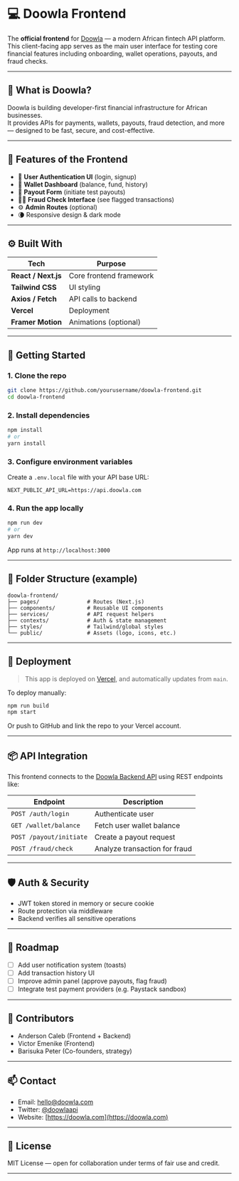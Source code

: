 # 💻 Doowla Frontend

The **official frontend** for [Doowla](https://doowla.com) — a modern African fintech API platform.  
This client-facing app serves as the main user interface for testing core financial features including onboarding, wallet operations, payouts, and fraud checks.

---

## 🔎 What is Doowla?

Doowla is building developer-first financial infrastructure for African businesses.  
It provides APIs for payments, wallets, payouts, fraud detection, and more — designed to be fast, secure, and cost-effective.

---

## 🧩 Features of the Frontend

- 🔐 **User Authentication UI** (login, signup)
- 💼 **Wallet Dashboard** (balance, fund, history)
- 💸 **Payout Form** (initiate test payouts)
- 🕵️‍♂️ **Fraud Check Interface** (see flagged transactions)
- ⚙️ **Admin Routes** (optional)
- 🌘 Responsive design & dark mode

---

## ⚙️ Built With

| Tech                | Purpose                 |
| ------------------- | ----------------------- |
| **React / Next.js** | Core frontend framework |
| **Tailwind CSS**    | UI styling              |
| **Axios / Fetch**   | API calls to backend    |
| **Vercel**          | Deployment              |
| **Framer Motion**   | Animations (optional)   |

---

## 🔧 Getting Started

### 1. Clone the repo

```bash
git clone https://github.com/yourusername/doowla-frontend.git
cd doowla-frontend
```

### 2. Install dependencies

```bash
npm install
# or
yarn install
```

### 3. Configure environment variables

Create a `.env.local` file with your API base URL:

```env
NEXT_PUBLIC_API_URL=https://api.doowla.com
```

### 4. Run the app locally

```bash
npm run dev
# or
yarn dev
```

App runs at `http://localhost:3000`

---

## 🧪 Folder Structure (example)

```
doowla-frontend/
├── pages/               # Routes (Next.js)
├── components/          # Reusable UI components
├── services/            # API request helpers
├── contexts/            # Auth & state management
├── styles/              # Tailwind/global styles
└── public/              # Assets (logo, icons, etc.)
```

---

## 🚀 Deployment

> This app is deployed on [Vercel](https://vercel.com/), and automatically updates from `main`.

To deploy manually:

```bash
npm run build
npm start
```

Or push to GitHub and link the repo to your Vercel account.

---

## 📦 API Integration

This frontend connects to the [Doowla Backend API](https://github.com/yourusername/doowla-api) using REST endpoints like:

| Endpoint                | Description                   |
| ----------------------- | ----------------------------- |
| `POST /auth/login`      | Authenticate user             |
| `GET /wallet/balance`   | Fetch user wallet balance     |
| `POST /payout/initiate` | Create a payout request       |
| `POST /fraud/check`     | Analyze transaction for fraud |

---

## 🛡️ Auth & Security

- JWT token stored in memory or secure cookie
- Route protection via middleware
- Backend verifies all sensitive operations

---

## 🧠 Roadmap

- [ ] Add user notification system (toasts)
- [ ] Add transaction history UI
- [ ] Improve admin panel (approve payouts, flag fraud)
- [ ] Integrate test payment providers (e.g. Paystack sandbox)

---

## 👥 Contributors

- Anderson Caleb (Frontend + Backend)
- Victor Emenike (Frontend)
- Barisuka Peter (Co-founders, strategy)

---

## 📫 Contact

- Email: [hello@doowla.com](mailto:hello@doowla.com)
- Twitter: [@doowlaapi](https://twitter.com/doowlaapi)
- Website: [https://doowla.com](https://doowla.com)

---

## 📝 License

MIT License — open for collaboration under terms of fair use and credit.

---
